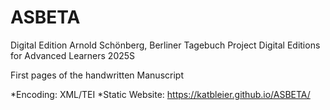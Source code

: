 # ASBETA

Digital Edition Arnold Schönberg, Berliner Tagebuch Project Digital Editions for Advanced Learners 2025S

First pages of the handwritten Manuscript

*Encoding: XML/TEI
*Static Website: https://katbleier.github.io/ASBETA/